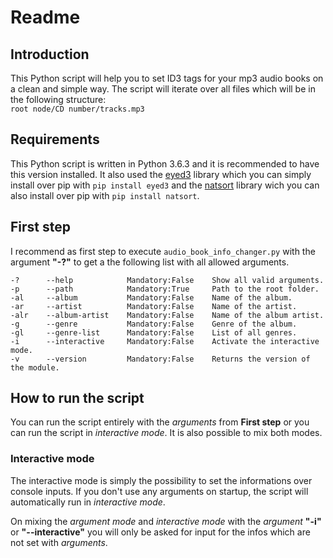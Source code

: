# Readme

## Introduction
This Python script will help you to set ID3 tags for your mp3 audio books on a clean and simple way. The script will iterate over all files which will be in the following structure:  
`root node/CD number/tracks.mp3`

## Requirements
This Python script is written in Python 3.6.3 and it is recommended to have this version installed. It also used the [eyed3](https://eyed3.readthedocs.io/en/latest/) library which you can simply install over pip with `pip install eyed3` and the [natsort](https://pypi.org/project/natsort/) library wich you can also install over pip with `pip install natsort`.

## First step
I recommend as first step to execute `audio_book_info_changer.py` with the argument **"-?"** to get a the following list with all allowed arguments.

```
-?      --help            Mandatory:False    Show all valid arguments.
-p      --path            Mandatory:True     Path to the root folder.
-al     --album           Mandatory:False    Name of the album.
-ar     --artist          Mandatory:False    Name of the artist.
-alr    --album-artist    Mandatory:False    Name of the album artist.
-g      --genre           Mandatory:False    Genre of the album.
-gl     --genre-list      Mandatory:False    List of all genres.
-i      --interactive     Mandatory:False    Activate the interactive mode.
-v      --version         Mandatory:False    Returns the version of the module.
```

## How to run the script
You can run the script entirely with the *arguments* from **First step** or you can run the script in *interactive mode*. It is also possible to mix both modes.

### Interactive mode
The interactive mode is simply the possibility to set the informations over console inputs. If you don't use any arguments on startup, the script will automatically run in *interactive mode*.

On mixing the *argument mode* and *interactive mode* with the *argument* **"-i"** or **"--interactive"** you will only be asked for input for the infos which are not set with *arguments*.
